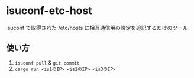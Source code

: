 # isuconf-etc-host

isuconf で取得された /etc/hosts に相互通信用の設定を追記するだけのツール

## 使い方

1. `isuconf pull` & `git commit`
2. `cargo run <is1のIP> <is2のIP> <is3のIP>`
